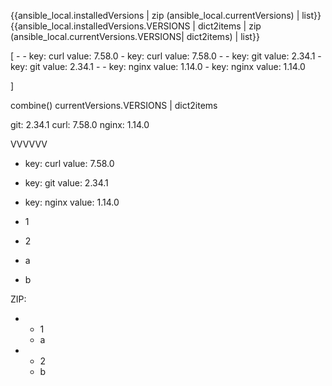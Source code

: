 {{ansible_local.installedVersions | zip (ansible_local.currentVersions) | list}}
{{ansible_local.installedVersions.VERSIONS | dict2items | zip (ansible_local.currentVersions.VERSIONS| dict2items) | list}}

[
    -    - key: curl
           value: 7.58.0 
         - key: curl
           value: 7.58.0 
    -    - key: git
           value: 2.34.1
         - key: git
           value: 2.34.1
    -    - key: nginx
           value: 1.14.0
         - key: nginx
           value: 1.14.0

]

combine()
currentVersions.VERSIONS | dict2items

git: 2.34.1
curl: 7.58.0
nginx: 1.14.0

  VVVVVV

- key: curl
value: 7.58.0 
- key: git
value: 2.34.1
- key: nginx
value: 1.14.0


- 1
- 2

- a 
- b 

ZIP:

- - 1
  - a
- - 2
  - b

